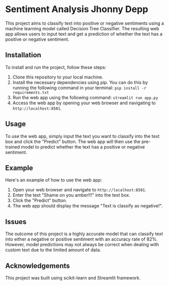 # Sentiment Analysis Jhonny Depp

This project aims to classify text into positive or negative sentiments using a machine learning model called Decision Tree Classifier. The resulting web app allows users to input text and get a prediction of whether the text has a positive or negative sentiment.

## Installation

To install and run the project, follow these steps:

1. Clone this repository to your local machine.
2. Install the necessary dependencies using pip. You can do this by running the following command in your terminal:
`pip install -r requirements.txt`
3. Run the web app using the following command: `streamlit run app.py`
4. Access the web app by opening your web browser and navigating to `http://localhost:8501`.

## Usage

To use the web app, simply input the text you want to classify into the text box and click the "Predict" button. The web app will then use the pre-trained model to predict whether the text has a positive or negative sentiment.

## Example

Here's an example of how to use the web app:

1. Open your web browser and navigate to `http://localhost:8501`.
2. Enter the text "Shame on you amber!!!" into the text box.
3. Click the "Predict" button.
4. The web app should display the message "Text is classify as negative!".

## Issues

The outcome of this project is a highly accurate model that can classify text into either a negative or positive sentiment with an accuracy rate of 82%. However, model predictions may not always be correct when dealing with custom text due to the limited amount of data.

## Acknowledgements

This project was built using scikit-learn and Streamlit framework.
